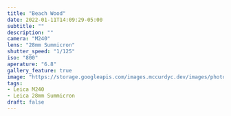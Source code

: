 ```yaml
---
title: "Beach Wood"
date: 2022-01-11T14:09:29-05:00
subtitle: ""
description: ""
camera: "M240"
lens: "28mm Summicron"
shutter_speed: "1/125"
iso: "800"
aperature: "6.8"
gallery_feature: true
image: "https://storage.googleapis.com/images.mccurdyc.dev/images/photography/2022-01-11-beach-wood-l240-28mm-s125-f68-i800.jpg"
tags:
- Leica M240
- Leica 28mm Summicron
draft: false
---
```

